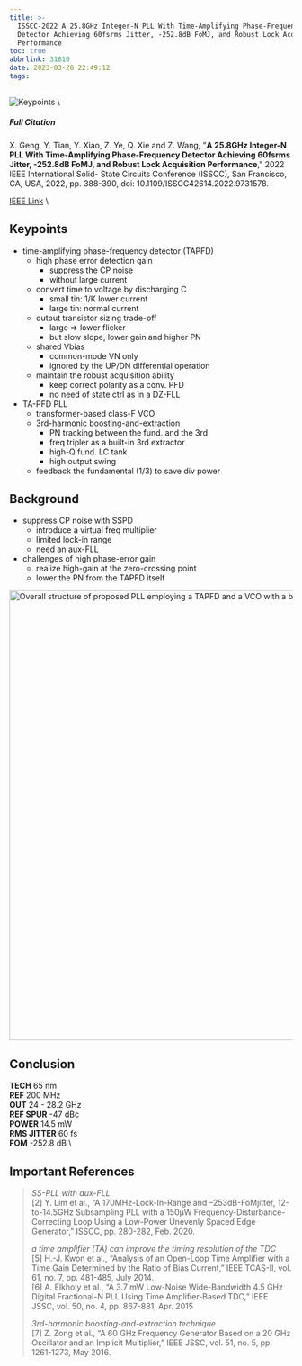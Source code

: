 ```yaml
---
title: >-
  ISSCC-2022 A 25.8GHz Integer-N PLL With Time-Amplifying Phase-Frequency
  Detector Achieving 60fsrms Jitter, -252.8dB FoMJ, and Robust Lock Acquisition
  Performance
toc: true
abbrlink: 31810
date: 2023-03-20 22:49:12
tags:
---
```


![Keypoints](https://api2.mubu.com/v3/document_image/990d7103-80f0-4425-98a9-a646dcb08394-216525.jpg) \

##### Full Citation

X. Geng, Y. Tian, Y. Xiao, Z. Ye, Q. Xie and Z. Wang, "**A 25.8GHz Integer-N PLL With Time-Amplifying Phase-Frequency Detector Achieving 60fsrms Jitter, -252.8dB FoMJ, and Robust Lock Acquisition Performance**," 2022 IEEE International Solid- State Circuits Conference (ISSCC), San Francisco, CA, USA, 2022, pp. 388-390, doi: 10.1109/ISSCC42614.2022.9731578.

[IEEE Link](https://ieeexplore.ieee.org/document/9731578) \

## Keypoints

- time-amplifying phase-frequency detector (TAPFD)
  - high phase error detection gain
    - suppress the CP noise
    - without large current
  - convert time to voltage by discharging C
    - small tin: 1/K lower current 
    - large tin: normal current
  - output transistor sizing trade-off
    - large => lower flicker
    - but slow slope, lower gain and higher PN
  - shared Vbias
    - common-mode VN only
    - ignored by the UP/DN differential operation
  - maintain the robust acquisition ability
    - keep correct polarity as a conv. PFD
    - no need of state ctrl as in a DZ-FLL
- TA-PFD PLL
  - transformer-based class-F VCO
  - 3rd-harmonic boosting-and-extraction
    - PN tracking between the fund. and the 3rd
    - freq tripler as a built-in 3rd extractor
    - high-Q fund. LC tank
    - high output swing
  - feedback the fundamental  (1/3) to save div power

## Background

- suppress CP noise with SSPD
  - introduce a virtual freq multiplier
  - limited lock-in range
  - need an aux-FLL
- challenges of high phase-error gain
  - realize high-gain at the zero-crossing point
  - lower the PN from the TAPFD itself

<img src="https://api2.mubu.com/v3/document_image/777727e2-0851-4085-b05d-d88d753a482a-216525.jpg" width = "800" alt="Overall structure of proposed PLL employing a TAPFD and a VCO with a built-in frequency tripler" align=center />

## Conclusion

**TECH**  65 nm \
**REF**  200 MHz \
**OUT**  24 - 28.2 GHz \
**REF SPUR**  -47 dBc \
**POWER**  14.5 mW  \
**RMS JITTER**  60 fs \
**FOM**  -252.8 dB \

## Important References

> *SS-PLL with aux-FLL* \
> [2] Y. Lim et al., “A 170MHz-Lock-In-Range and –253dB-FoMjitter, 12-to-14.5GHz Subsampling PLL with a 150μW Frequency-Disturbance-Correcting Loop Using a Low-Power Unevenly Spaced Edge Generator,” ISSCC, pp. 280-282, Feb. 2020.
> 
> *a time amplifier (TA) can improve the timing resolution of the TDC* \
> [5] H.-J. Kwon et al., “Analysis of an Open-Loop Time Amplifier with a Time Gain Determined by the Ratio of Bias Current,” IEEE TCAS-II, vol. 61, no. 7, pp. 481-485, July 2014. \
> [6] A. Elkholy et al., “A 3.7 mW Low-Noise Wide-Bandwidth 4.5 GHz Digital Fractional-N PLL Using Time Amplifier-Based TDC,” IEEE JSSC, vol. 50, no. 4, pp. 867-881, Apr. 2015
> 
> *3rd-harmonic boosting-and-extraction technique* \
> [7] Z. Zong et al., “A 60 GHz Frequency Generator Based on a 20 GHz Oscillator and an Implicit Multiplier,” IEEE JSSC, vol. 51, no. 5, pp. 1261-1273, May 2016.
